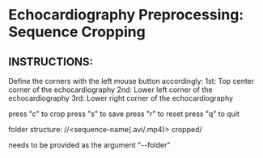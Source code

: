 # Echocardiography Preprocessing: Sequence Cropping

## INSTRUCTIONS:
Define the corners with the left mouse button accordingly:
   1st: Top center corner of the echocardiography
   2nd: Lower left corner of the echocardiography
   3rd: Lower right corner of the echocardiography

   press "c" to crop
   press "s" to save
   press "r" to reset
   press "q" to quit

  folder structure:
  <class>/<patientnumber>/<sequence-name(.avi/.mp4)>
  cropped/

  <class> needs to be provided as the argument "--folder"